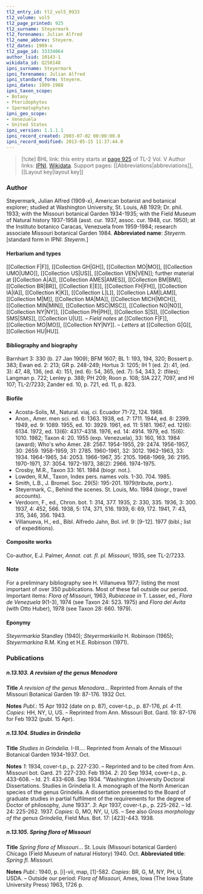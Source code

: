 ```yaml
---
tl2_entry_id: tl2_vol5_0933
tl2_volume: vol5
tl2_page_printed: 925
tl2_surname: Steyermark
tl2_forenames: Julian Alfred
tl2_name_abbrev: Steyerm.
tl2_dates: 1909-x
tl2_page_id: 33334064
author_lsid: 10143-1
wikidata_id: Q250148
ipni_surname: Steyermark
ipni_forenames: Julian Alfred
ipni_standard_form: Steyerm.
ipni_dates: 1909-1988
ipni_taxon_scope: 
- Botany
- Pteridophytes
- Spermatophytes
ipni_geo_scope: 
- Venezuela
- United States
ipni_version: 1.1.1.1
ipni_record_created: 2003-07-02 00:00:00.0
ipni_record_modified: 2013-05-15 11:37:44.0
---
```


> [!cite] BHL link: this entry starts at [page 925](https://www.biodiversitylibrary.org/page/33334064) of TL-2 Vol. V
> Author links: [IPNI](https://www.ipni.org/a/10143-1), [Wikidata](https://www.wikidata.org/wiki/Q250148). Support pages: [[Abbreviations|abbreviations]], [[Layout key|layout key]]

### Author

Steyermark, Julian Alfred (1909-x), American botanist and botanical explorer; studied at Washington University, St. Louis, AB 1929; Dr. phil. 1933; with the Missouri botanical Garden 1934-1935; with the Field Museum of Natural history 1937-1958 (asst. cur. 1937, assoc. cur. 1948, cur. 1950); at the Instituto botanico Caracas, Venezuela from 1959-1984; research associate Missouri botanical Garden 1984. 
**Abbreviated name**: *Steyerm.* \[standard form in IPNI: *Steyerm.*\]

#### Herbarium and types

[[Collection F|F]], [[Collection GH|GH]], [[Collection MO|MO]], [[Collection UMO|UMO]], [[Collection US|US]], [[Collection VEN|VEN]]; further material at [[Collection A|A]], [[Collection AMES|AMES]], [[Collection BM|BM]], [[Collection BR|BR]], [[Collection E|E]], [[Collection FH|FH]], [[Collection IA|IA]], [[Collection K|K]], [[Collection L|L]], [[Collection LAM|LAM]], [[Collection M|M]], [[Collection MA|MA]], [[Collection MICH|MICH]], [[Collection MIN|MIN]], [[Collection MSC|MSC]], [[Collection NO|NO]], [[Collection NY|NY]], [[Collection PH|PH]], [[Collection S|S]], [[Collection SMS|SMS]], [[Collection U|U]]. – *Field notes* at [[Collection F|F]], [[Collection MO|MO]], [[Collection NY|NY]]. – *Letters* at [[Collection G|G]], [[Collection HU|HU]].

#### Bibliography and biography

Barnhart 3: 330 (b. 27 Jan 1909); BFM 1607; BL 1: 193, 194, 320; Bossert p. 383; Ewan ed. 2: 213; GR p. 248-249; Hortus 3: 1205; IH 1 (ed. 2): 41, (ed. 3): 47, 48, 136, (ed. 4): 151, (ed. 6): 54, 365, (ed. 7): 54, 343, 2: (files); Langman p. 722; Lenley p. 388; PH 209; Roon p. 108; SIA 227, 7097, and HI 107; TL-2/7233; Zander ed. 10, p. 721, ed. 11, p. 823.

#### Biofile

- Acosta-Solis, M., Natural. viaj. ci. Ecuador 71-72, 124. 1968.
- Anon., Amer. men sci. ed. 6: 1363. 1938, ed. 7: 1711. 1944, ed. 8: 2399. 1949, ed. 9: 1089. 1955, ed. 10: 3929. 1961, ed. 11: 5181. 1967, ed. 12(6): 6134. 1972, ed. 13(6): 4317-4318. 1976, ed. 14: 4914. 1979, ed. 15(6): 1010. 1982; Taxon 4: 20. 1955 (exp. Venezuela), 33: 160, 163. 1984 (award); Who's who Amer. 28: 2567. 1954-1955, 29: 2474. 1956-1957, 30: 2659. 1958-1959, 31: 2785. 1960-1961, 32: 3012. 1962-1963, 33: 1934. 1964-1965, 34: 2053. 1966-1967, 35: 2105. 1968-1969, 36: 2195. 1970-1971, 37: 3054. 1972-1973, 38(2): 2966. 1974-1975.
- Crosby, M.R., Taxon 33: 161. 1984 (biogr. not.).
- Lowden, R.M., Taxon, Index pers. names vols. 1-30. 704. 1985.
- Smith, L.B., J. Bromel. Soc. 29(5): 195-201. 1979(tribute, portr.).
- Steyermark, C., Behind the scenes. St. Louis, Mo. 1984 (biogr., travel accounts).
- Verdoorn, F., ed., Chron. bot. 1: 314, 377. 1935, 2: 330, 335. 1936, 3: 300. 1937, 4: 452, 566. 1938, 5: 174, 371, 516. 1939, 6: 69, 172. 1941, 7: 43, 315, 346, 356. 1943.
- Villanueva, H., ed., Bibl. Alfredo Jahn, Bol. inf. 9: \[9-12\]. 1977 (bibl.; list of expeditions).

#### Composite works

Co-author, E.J. Palmer, *Annot. cat. fl. pl. Missouri*, 1935, see TL-2/7233.

#### Note

For a preliminary bibliography see H. Villanueva 1977; listing the most important of over 350 publications. Most of these fall outside our period. Important items: *Flora of Missouri*, 1963, *Rubiaceae in* T. Lasser, ed., *Flora de Venezuela* 9(1-3), 1974 (see Taxon 24: 523. 1975) and *Flora del Avita* (with Otto Huber), 1978 (see Taxon 28: 660. 1979).

#### Eponymy

*Steyermarkia* Standley (1940); *Steyermarkiella* H. Robinson (1965); *Steyermarkina* R.M. King et H.E. Robinson (1971).

### Publications

##### n.13.103. A revision of the genus Menodora

**Title**
*A revision of the genus Menodora*... Reprinted from Annals of the Missouri Botanical Garden 19: 87-176. 1932 Oct.

**Notes**
*Publ*.: 15 Apr 1932 (date on p. 87), cover-t.p., p. 87-176, *pl. 4-11. Copies*: HH, NY, U, US. – Reprinted from Ann. Missouri Bot. Gard. 19: 87-176 for Feb 1932 (publ. 15 Apr).

##### n.13.104. Studies in Grindelia

**Title**
*Studies in Grindelia*. I-III.... Reprinted from Annals of the Missouri Botanical Garden 1934-1937. Oct.

**Notes**
*1*: 1934, cover-t.p., p. 227-230. – Reprinted and to be cited from Ann. Missouri bot. Gard. 21: 227-230. Feb 1934.
*2*: 20 Sep 1934, cover-t.p., p. 433-608. – Id. 21: 433-608. Sep 1934. "Washington University Doctoral Dissertations. Studies in Grindelia II. A monograph of the North American species of the genus Grindelia. A dissertation presented to the Board of graduate studies in partial fulfilment of the requirements for the degree of Doctor of philosophy, June 1933".
*3*: Apr 1937, cover-t.p., p. 225-262. – Id. 24: 225-262. 1937.
*Copies*: G, MO, NY, U, US. – See also *Gross morphology of the genus Grindelia*, Field Mus. Bot. 17: \[423\]-443. 1938.

##### n.13.105. Spring flora of Missouri

**Title**
*Spring flora of Missouri*... St. Louis (Missouri botanical Garden) Chicago (Field Museum of natural History) 1940. Oct.
**Abbreviated title**: *Spring fl. Missouri*.

**Notes**
*Publ*.: 1940, p. \[i\]-vii, map, \[1\]-582. *Copies*: BR, G, M, NY, PH, U, USDA. – Outside our period: *Flora of Missouri*, Ames, Iowa (The Iowa State University Press) 1963, 1726 p.
